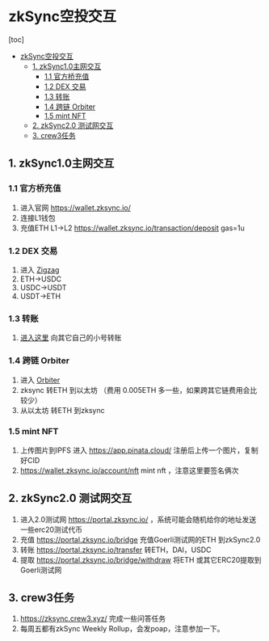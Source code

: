 # zkSync空投交互

[toc]

- [zkSync空投交互](#zksync空投交互)
  - [1. zkSync1.0主网交互](#1-zksync10主网交互)
    - [1.1 官方桥充值](#11-官方桥充值)
    - [1.2 DEX 交易](#12-dex-交易)
    - [1.3 转账](#13-转账)
    - [1.4 跨链 Orbiter](#14-跨链-orbiter)
    - [1.5 mint NFT](#15-mint-NFT)
  - [2. zkSync2.0 测试网交互](#2-zksync20-测试网交互)
  - [3. crew3任务](#3-crew3任务)

## 1. zkSync1.0主网交互



### 1.1 官方桥充值

1. 进入官网 https://wallet.zksync.io/
2. 连接L1钱包
3. 充值ETH L1->L2 https://wallet.zksync.io/transaction/deposit gas=1u

### 1.2 DEX 交易

1. 进入 [Zigzag](https://trade.zigzag.exchange/?market=ETH-USDC&network=zksync)
2. ETH->USDC
3. USDC->USDT
4. USDT->ETH

### 1.3 转账

1. [进入这里](https://wallet.zksync.io/transaction/transfer?token=ETH) 向其它自己的小号转账


### 1.4 跨链 Orbiter

1. 进入 [Orbiter](https://www.orbiter.finance/?source=ZkSync)
2. zksync 转ETH 到以太坊 （费用 0.005ETH 多一些，如果跨其它链费用会比较少）
3. 从以太坊 转ETH 到zksync 

### 1.5 mint NFT

1. 上传图片到IPFS 进入 https://app.pinata.cloud/ 注册后上传一个图片，复制好CID
2. https://wallet.zksync.io/account/nft mint nft ，注意这里要签名俩次


## 2. zkSync2.0 测试网交互

1. 进入2.0测试网 https://portal.zksync.io/ ，系统可能会随机给你的地址发送一些erc20测试代币
2. 充值 https://portal.zksync.io/bridge 充值Goerli测试网的ETH 到zkSync2.0
3. 转账 https://portal.zksync.io/transfer 转ETH，DAI，USDC 
4. 提取 https://portal.zksync.io/bridge/withdraw 将ETH 或其它ERC20提取到 Goerli测试网




## 3. crew3任务

1. https://zksync.crew3.xyz/ 完成一些问答任务
2. 每周五都有zkSync Weekly Rollup，会发poap，注意参加一下。
